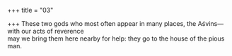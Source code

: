 +++
title = "03"

+++
These two gods who most often appear in many places, the Aśvins— with our acts of reverence  
may we bring them here nearby for help: they go to the house of the  pious man.  